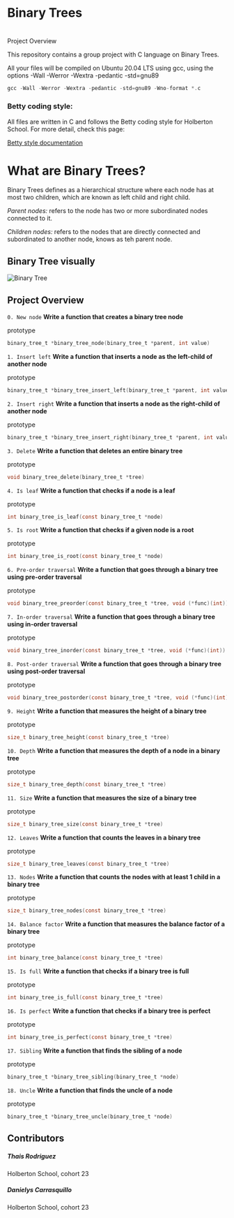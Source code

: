 # Binary Trees

#
Project Overview

This repository contains a group project with C language on Binary Trees. 


All your files will be compiled on Ubuntu 20.04 LTS using gcc, using the options -Wall -Werror -Wextra -pedantic -std=gnu89

```c
gcc -Wall -Werror -Wextra -pedantic -std=gnu89 -Wno-format *.c
```

### Betty coding style:

All files are written in C and follows the Betty coding style for Holberton School. For more detail, check this page:


[Betty style documentation](https://github.com/holbertonschool/Betty/wiki)

# What are Binary Trees?

Binary Trees defines as a hierarchical structure where each node has at most two children, which are known as left child and right child.

*Parent nodes:* refers to the node has two or more subordinated nodes connected to it.

*Children nodes:* refers to the nodes that are directly connected and subordinated to another node, knows as teh parent node. 

## Binary Tree visually

![Binary Tree](https://blogger.googleusercontent.com/img/b/R29vZ2xl/AVvXsEiUiMO7gKGW7TH4iUOfmbAkOID4Mto7R3i198BROpOB5BpQ3syNmfOSEx5czDF3q4dU3tN_yo6BSHpWBBC87Zfie4G8AQ06yx03i_XnSSyNWI26UKsn8mhutSOIo9uhpsGt0uqH1QdY0_99ay593GcrF1-4xdiV57i11HjHjVMkk9cPA6SknBC-rIVKQ4VN/s320/g.jpeg)

## Project Overview

`0. New node`
**Write a function that creates a binary tree node**

prototype
```c
binary_tree_t *binary_tree_node(binary_tree_t *parent, int value)
```

`1. Insert left`
**Write a function that inserts a node as the left-child of another node**

prototype
```c
binary_tree_t *binary_tree_insert_left(binary_tree_t *parent, int value)
```

`2. Insert right`
**Write a function that inserts a node as the right-child of another node**

prototype
```c
binary_tree_t *binary_tree_insert_right(binary_tree_t *parent, int value)
```

`3. Delete`
**Write a function that deletes an entire binary tree**

prototype
```c
void binary_tree_delete(binary_tree_t *tree)
```

`4. Is leaf`
**Write a function that checks if a node is a leaf**

prototype
```c
int binary_tree_is_leaf(const binary_tree_t *node)
```

`5. Is root`
**Write a function that checks if a given node is a root**

prototype
```c
int binary_tree_is_root(const binary_tree_t *node)
```

`6. Pre-order traversal`
**Write a function that goes through a binary tree using pre-order traversal**

prototype
```c
void binary_tree_preorder(const binary_tree_t *tree, void (*func)(int))
```

`7. In-order traversal`
**Write a function that goes through a binary tree using in-order traversal**

prototype
```c
void binary_tree_inorder(const binary_tree_t *tree, void (*func)(int))
```

`8. Post-order traversal`
**Write a function that goes through a binary tree using post-order traversal**

prototype
```c
void binary_tree_postorder(const binary_tree_t *tree, void (*func)(int))
```

`9. Height`
**Write a function that measures the height of a binary tree**

prototype
```c
size_t binary_tree_height(const binary_tree_t *tree)
```

`10. Depth`
**Write a function that measures the depth of a node in a binary tree**

prototype
```c
size_t binary_tree_depth(const binary_tree_t *tree)
```

`11. Size`
**Write a function that measures the size of a binary tree**

prototype
```c
size_t binary_tree_size(const binary_tree_t *tree)
```

`12. Leaves`
**Write a function that counts the leaves in a binary tree**

prototype
```c
size_t binary_tree_leaves(const binary_tree_t *tree)
```

`13. Nodes`
**Write a function that counts the nodes with at least 1 child in a binary tree**

prototype
```c
size_t binary_tree_nodes(const binary_tree_t *tree)
```

`14. Balance factor`
**Write a function that measures the balance factor of a binary tree**

prototype
```c
int binary_tree_balance(const binary_tree_t *tree)
```

`15. Is full`
**Write a function that checks if a binary tree is full**

prototype
```c
int binary_tree_is_full(const binary_tree_t *tree)
```

`16. Is perfect`
**Write a function that checks if a binary tree is perfect**

prototype
```c
int binary_tree_is_perfect(const binary_tree_t *tree)
```

`17. Sibling`
**Write a function that finds the sibling of a node**

prototype
```c
binary_tree_t *binary_tree_sibling(binary_tree_t *node)
```

`18. Uncle`
**Write a function that finds the uncle of a node**

prototype
```c
binary_tree_t *binary_tree_uncle(binary_tree_t *node)
```







## Contributors
##### Thais Rodriguez
Holberton School, cohort 23
##### Danielys Carrasquillo
Holberton School, cohort 23

